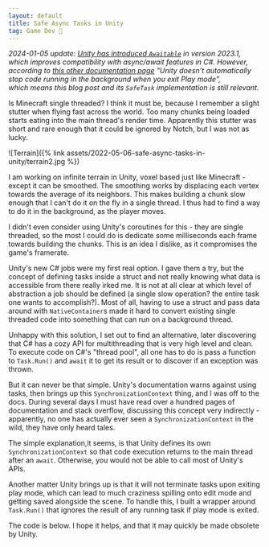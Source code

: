 ```yaml
---
layout: default
title: Safe Async Tasks in Unity
tag: Game Dev 👾
---
```


_2024-01-05 update: [Unity has introduced `Awaitable`](https://docs.unity3d.com/2023.3/Documentation/Manual/AwaitSupport.html) in version 2023.1, which improves compatibility with async/await features in C#. However, according to [this other documentation page](https://docs.unity3d.com/2023.3/Documentation/Manual/overview-of-dot-net-in-unity.html) "Unity doesn’t automatically stop code running in the background when you exit Play mode", which means this blog post and its `SafeTask` implementation is still relevant._

Is Minecraft single threaded? I think it must be, because I remember a slight stutter when flying fast across the world. Too many chunks being loaded starts eating into the main thread's render time. Apparently this stutter was short and rare enough that it could be ignored by Notch, but I was not as lucky.

![Terrain]({% link assets/2022-05-06-safe-async-tasks-in-unity/terrain2.jpg %})

I am working on infinite terrain in Unity, voxel based just like Minecraft - except it can be smoothed. The smoothing works by displacing each vertex towards the average of its neighbors. This makes building a chunk slow enough that I can't do it on the fly in a single thread. I thus had to find a way to do it in the background, as the player moves.

I didn't even consider using Unity's coroutines for this - they are single threaded, so the most I could do is dedicate some milliseconds each frame towards building the chunks. This is an idea I dislike, as it compromises the game's framerate.

Unity's new C# jobs were my first real option. I gave them a try, but the concept of defining tasks inside a struct and not really knowing what data is accessible from there really irked me. It is not at all clear at which level of abstraction a job should be defined (a single slow operation? the entire task one wants to accomplish?). Most of all, having to use a struct and pass data around with `NativeContainer`s made it hard to convert existing single threaded code into something that can run on a background thread.

Unhappy with this solution, I set out to find an alternative, later discovering that C# has a cozy API for multithreading that is very high level and clean. To execute code on C#'s "thread pool", all one has to do is pass a function to `Task.Run()` and `await` it to get its result or to discover if an exception was thrown.

But it can never be that simple. Unity's documentation warns against using tasks, then brings up this `SynchronizationContext` thing, and I was off to the docs. During several days I must have read over a hundred pages of documentation and stack overflow, discussing this concept very indirectly - apparently, no one has actually ever seen a `SynchronizationContext` in the wild, they have only heard tales.

The simple explanation,it seems, is that Unity defines its own `SynchronizationContext` so that code execution returns to the main thread after an `await`. Otherwise, you would not be able to call most of Unity's APIs.

Another matter Unity brings up is that it will not terminate tasks upon exiting play mode, which can lead to much craziness spilling onto edit mode and getting saved alongside the scene. To handle this, I built a wrapper around `Task.Run()` that ignores the result of any running task if play mode is exited.

The code is below. I hope it helps, and that it may quickly be made obsolete by Unity.

<script src="https://gist.github.com/marcospgp/291a8239f5dcb1a326fad37d624f3630.js"></script>
